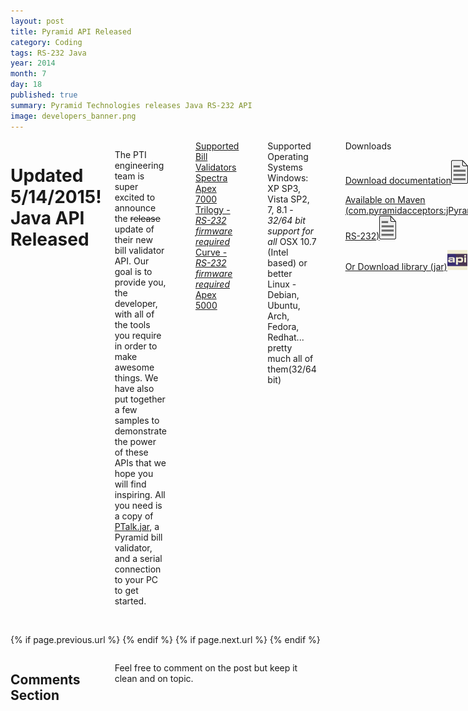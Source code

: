 ```yaml
---
layout: post
title: Pyramid API Released
category: Coding
tags: RS-232 Java
year: 2014
month: 7
day: 18
published: true
summary: Pyramid Technologies releases Java RS-232 API
image: developers_banner.png
---
```


<!-- Content -->
<div class="row">
	<div class="col-md-9 columns">
	<!-- CONTENT HERE -->
	  
<h1>Updated 5/14/2015! Java API Released</h1>

<p>The PTI engineering team is super excited to announce the <strike>release</strike> update of their new bill validator API. Our goal is to provide you, the developer, with all of the tools you require in order to make awesome things. We have also put together a few samples to demonstrate the power of these APIs that we hope you will find inspiring. All you need is a copy of <a href="https://github.com/PyramidTechnologies/jPyramid-RS-232/releases" target="_blank">PTalk.jar</a>, a Pyramid bill validator, and a serial connection to your PC to get started.</p>

<p>&nbsp;</p>

<div class="list-group">
  <a href="#" class="list-group-item active">
Supported Bill Validators
  </a>
  <a href="https://pyramidacceptors.com/spectra_lp/" class="list-group-item">Spectra</a>
  <a href="https://pyramidacceptors.com/apex-7000/" class="list-group-item">Apex 7000</a>
  <a href="https://pyramidacceptors.com/trilogy-series/" class="list-group-item">Trilogy - <i>RS-232 firmware required</i></a>
  <a href="https://pyramidacceptors.com/curve-series/" class="list-group-item">Curve - <i>RS-232 firmware required</i></a>
  <a href="https://pyramidacceptors.com/apex-series/" class="list-group-item">Apex 5000</a>
</div>

<p>&nbsp;</p>

<div class="list-group">
  <a class="list-group-item active">Supported Operating Systems</a>
  <a class="list-group-item">Windows: XP SP3, Vista SP2, 7, 8.1 - <i>32/64 bit support for all</i></a>
  <a class="list-group-item">OSX 10.7 (Intel based) or better</a>
  <a class="list-group-item">Linux - Debian, Ubuntu, Arch, Fedora, Redhat... pretty much all of them(32/64 bit)</a>
</div>

<p>&nbsp;</p>
<div class="list-group">
  <a class="list-group-item active">Downloads</a>  
  <a class="list-group-item media-list" href="/api" target="_blank"> 
    <p>Download documentation<img style="margin-right: 10px;" class="pull-right" src="/img/posts/javadoc_icon.png" alt="javadoc_icon"></p>
  </a>
  <a class="list-group-item media-list" href="https://search.maven.org/" target="_blank"> 
    <p>Available on Maven (com.pyramidacceptors:jPyramid-RS-232)<img style="margin-right: 10px;" class="pull-right" src="/img/posts/javadoc_icon.png" alt="maven_link"></p>
  </a> 
  <a class="list-group-item media-list" href="https://github.com/PyramidTechnologies/jPyramid-RS-232/releases" target="_blank"> 
    <p>Or Download library (jar)<img class="pull-right" src="/img/posts/api_thumb.png" alt="jar_icon" style="width: 32px; height: 32px; margin-right: 7px;"></p>
  </a>    
</div>

<p>&nbsp;</p>

<h2>Neat Stuff</h2>
<p>For our first round of APIs we have targetted the Java platform. Entrepreneurs and developers work on all platforms so we believe that our tools should be held to the same standard. With the library you will be able to develop desktop, console, and web applications without having to hassle with cross-platform drivers.</p>

<p>&nbsp;</p>

<h3>Basic Example</h3>

<p>The simplest example can be constructed with just two lines of code. 
<ol>
<li>Instantiate a PyramidAcceptor</li>
<li>Connect</li>
<li>Done!</li>
</ol>
&nbsp;</p>

<div style="background:#eee; border:1px solid #ccc; padding:5px 10px">
<pre>
<code><em><a id="sample" name="sample"></a>...
// Create instance of bill acceptor and attempt to autodetect the device
PyramidAcceptor</em> acceptor = PyramidAcceptor.valueOfRS232();
<em> 
// Connect! this handles all the hand shaking and starts up the acceptor</em>
acceptor.connect();
...
</em></code>
</pre>
</div>

<p>&nbsp;</p>

<p>Of course, this is just a basic example. You are free to specify your own port name, port configuration, and even configure event handlers.&nbsp;</p>
<p>&nbsp;</p>

<h3>Feature-rich Example</h3>
In this example we set a custom baud, databit, stopbit, parity, and port name. We also show the ability to change the polling rate
and alter the bill enable disable pattern. This allows the master to block certain denominations from accepting.
<div style="background:#eee; border:1px solid #ccc; padding:5px 10px">
<pre>
<code><em><a id="sample" name="sample"></a>...
// Create instance of bill acceptor
acceptor = PyramidAcceptor.valueOfRS232(RS232Configuration.INSTANCE, 
		"COM4", APIConstants.BAUDRATE_9600, APIConstants.DATABITS_7,
		APIConstants.STOPBITS_1, APIConstants.PARITY_EVEN);		
// Connect! this handles all the handsahking
acceptor.connect();

// Set poll rate to 50 ms
acceptor.setPollRate(50);

// Enable only bills 1 and 2
RS232Configuration.INSTANCE.setEnableMask(0x3);
...
</em></code>
</pre>
</div>
<p>The demonstrates the configuration parameters for a PyramidAcceptor object as well as the bill enable masking.&nbsp;</p>

<p>&nbsp;</p>

<h2>Applet Sample</h2>
<div class="alert alert-danger">Applets are not recommended for new development</div>

<br>
<div class="panel panel-info">
<div class="panel-heading">Code</div>
<div class="panel-body">
<p>With the example we demonstrate a simple applet that charges money for access to a service. In this case it is a silly count bot that counts words on a web page. With a little time you could adapt this to create a kiosk that serves YouTube videos, music, or any other timed service that you would like to sell</p>
<div class="alert alert-danger">This requires a bill validator and serial connection between your PC and the bill validator.</div>

</div>
</div>

<h2>Desktop Sample</h2>
<div class="well well-lg">
<p><img alt="pyramid_api_desktop_sample.png" class="right" src="/img/posts/pyramid_api_desktop_sample.png" /></p>
</div>
<p>This is a more traditional example based on a JFrame. This simply enables the bill validator and reports and event or state change. This sample is good for debugging your application to ensure that your product idea will be rock-solid.</p>

<div class="panel panel-info">
<div class="panel-heading">Code</div>
<div class="panel-body">
The source code for this sample is available <a href="https://github.com/PyramidTechnologies/Java-API-desktop-sample" rel="tooltip" title="Java API Sample - Desktop" target="_blank">here</a>.
<div class="alert alert-danger">This requires a bill validator and serial connection between your PC and the bill validator.</div>
  </div>
</div>
<h2>Your Input Welcome</h2>

<p>Here at Pyramid Technologies we value customer ideas and innovation. 
<br>If you require a functionality that our API is not providing, feel free to <a href="https://github.com/PyramidTechnologies/Feedback/issues/new">let us know</a>.</p>

<p>&nbsp;</p>

<p>&nbsp;</p>

<p>&nbsp;</p>
	  
	  
	<!-- END CONTENT-->  
	</div>
</div> 

<div class="row">
	<div class="span3 columns">&nbsp;</div>
	<div class="span6 column">
			<p class="pull-right">{% if page.previous.url %} <a href="{{page.previous.url}}" title="Previous Post: {{page.previous.title}}"><i class="icon-chevron-left"></i></a> 	{% endif %}   {% if page.next.url %} 	<a href="{{page.next.url}}" title="Next Post: {{page.next.title}}"><i class="icon-chevron-right"></i></a> 	{% endif %} </p>  
	</div>
</div>
	
<div class="row">	
    <div class="span9 columns">    
		<h2>Comments Section</h2>
	    <p>Feel free to comment on the post but keep it clean and on topic.</p>	
		<div id="disqus_thread"></div>
		<script type="text/javascript">
			/* * * CONFIGURATION VARIABLES: EDIT BEFORE PASTING INTO YOUR WEBPAGE * * */
			var disqus_shortname = 'ptidevelopers'; // required: replace example with your forum shortname
			var disqus_identifier = '{{ page.url }}';
			var disqus_url = 'https://pyramidtechnologies.github.com{{ page.url }}';
 
			
			/* * * DON'T EDIT BELOW THIS LINE * * */
			(function() {
				var dsq = document.createElement('script'); dsq.type = 'text/javascript'; dsq.async = true;
				dsq.src = 'https://' + disqus_shortname + '.disqus.com/embed.js';
				(document.getElementsByTagName('head')[0] || document.getElementsByTagName('body')[0]).appendChild(dsq);
			})();
		</script>
		<noscript>Please enable JavaScript to view the <a href="https://disqus.com/?ref_noscript">comments powered by Disqus.</a></noscript>
		<a href="https://disqus.com" class="dsq-brlink">blog comments powered by <span class="logo-disqus">Disqus</span></a>
	</div>
</div>

<!-- Twitter -->
<script>!function(d,s,id){var js,fjs=d.getElementsByTagName(s)[0];if(!d.getElementById(id)){js=d.createElement(s);js.id=id;js.src="//platform.twitter.com/widgets.js";fjs.parentNode.insertBefore(js,fjs);}}(document,"script","twitter-wjs");</script>

<!-- Google + -->
<script type="text/javascript">
  (function() {
    var po = document.createElement('script'); po.type = 'text/javascript'; po.async = true;
    po.src = 'https://apis.google.com/js/plusone.js';
    var s = document.getElementsByTagName('script')[0]; s.parentNode.insertBefore(po, s);
  })();
</script>
